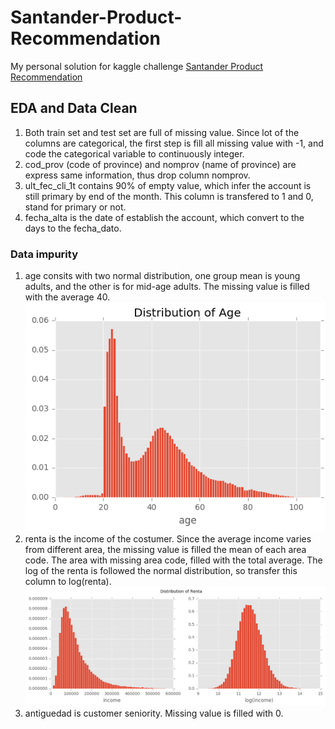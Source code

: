 # Santander-Product-Recommendation
My personal solution for kaggle challenge [Santander Product Recommendation](https://www.kaggle.com/c/santander-product-recommendation)
## EDA and Data Clean
1. Both train set and test set are full of missing value. Since lot of the columns are categorical, the first step is fill all missing value with -1, and code the categorical variable to continuously integer.  
2. cod_prov (code of province) and nomprov (name of province) are express same information, thus drop column nomprov.  
3. ult_fec_cli_1t contains 90% of empty value, which infer the account is still primary by end of the month. This column is transfered to 1 and 0, stand for primary or not.  
4. fecha_alta is the date of establish the account, which convert to the days to the fecha_dato.  

### Data impurity  

1. age consits with two normal distribution, one group mean is young adults, and the other is for mid-age adults. The missing value is filled with the average 40.  
![distribution of age](img/age.png)
2. renta is the income of the costumer. Since the average income varies from different area, the missing value is filled the mean of each area code. The area with missing area code, filled with the total average. The log of the renta is followed the normal distribution, so transfer this column to log(renta).  
![distribution of renta](img/renta.png)
3. antiguedad is customer seniority. Missing value is filled with 0.
